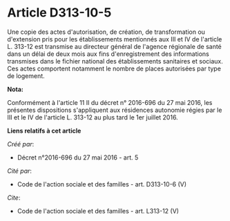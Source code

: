 # Article D313-10-5

Une copie des actes d'autorisation, de création, de transformation ou d'extension pris pour les établissements mentionnés aux
III et IV de l'article L. 313-12 est transmise au directeur général de l'agence régionale de santé dans un délai de deux mois
aux fins d'enregistrement des informations transmises dans le fichier national des établissements sanitaires et sociaux. Ces
actes comportent notamment le nombre de places autorisées par type de logement.

**Nota:**

Conformément à l'article 11 II du décret n° 2016-696 du 27 mai 2016, les présentes dispositions s'appliquent aux résidences
autonomie régies par le III et le IV de l'article L. 313-12 au plus tard le 1er juillet 2016.

**Liens relatifs à cet article**

_Créé par_:

  - Décret n°2016-696 du 27 mai 2016 - art. 5

_Cité par_:

  - Code de l'action sociale et des familles - art. D313-10-6 (V)

_Cite_:

  - Code de l'action sociale et des familles - art. L313-12 (V)
